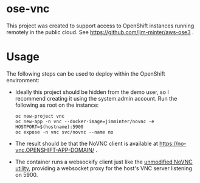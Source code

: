 # ose-vnc

This project was created to support access to OpenShift instances running
remotely in the public cloud.  See https://github.com/jim-minter/aws-ose3 .

# Usage

The following steps can be used to deploy within the OpenShift environment:

* Ideally this project should be hidden from the demo user, so I recommend
  creating it using the system:admin account.  Run the following as root on the
  instance:

  ```
  oc new-project vnc
  oc new-app -n vnc --docker-image=jimminter/novnc -e HOSTPORT=$(hostname):5900
  oc expose -n vnc svc/novnc --name no
  ```

* The result should be that the NoVNC client is available at
  https://no-vnc.OPENSHIFT-APP-DOMAIN/ .

* The container runs a websockify client just like the [unmodified NoVNC
  utility](https://github.com/kanaka/noVNC), providing a websocket proxy for the
  host's VNC server listening on 5900.
